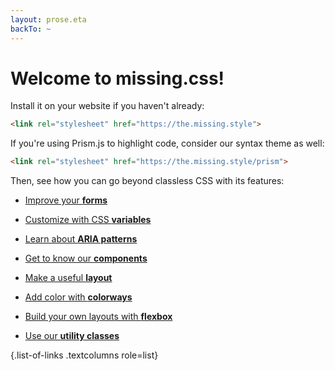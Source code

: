 ```yaml
---
layout: prose.eta
backTo: ~
---
```


# Welcome to missing.css!

Install it on your website if you haven't already:

  ~~~ html
  <link rel="stylesheet" href="https://the.missing.style">
  ~~~

If you're using Prism.js to highlight code, consider our syntax theme as well:

  ~~~ html
  <link rel="stylesheet" href="https://the.missing.style/prism">
  ~~~

Then, see how you can go beyond classless CSS with its features:

 * [Improve your **forms**](/docs/forms)

 * [Customize with CSS **variables**](/docs/variables)

 * [Learn about **ARIA patterns**](/docs/aria)

 * [Get to know our **components**](/docs/components)

 * [Make a useful **layout**](/docs/layout)

 * [Add color with **colorways**](/docs/colorways)

 * [Build your own layouts with **flexbox**](/docs/flex)

 * [Use our **utility classes**](/docs/utils)

 {.list-of-links .textcolumns role=list}
